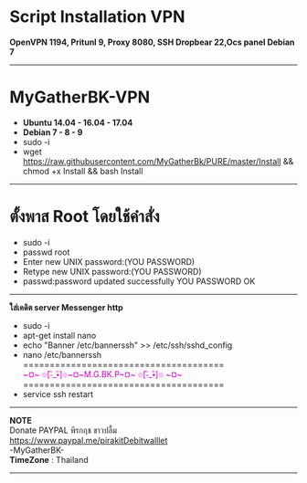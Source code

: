 # Script Installation VPN

**OpenVPN 1194, Pritunl 9, Proxy 8080, SSH Dropbear 22,Ocs panel Debian 7**

____________________________________________________________________________________________________
# **MyGatherBK-VPN**

-  **Ubuntu 14.04 - 16.04 - 17.04**
- **Debian 7 - 8 - 9**
- sudo -i <br>
- wget https://raw.githubusercontent.com/MyGatherBk/PURE/master/Install && chmod +x Install && bash Install

____________________________________________________________________________________________________
# **ตั้งพาส Root โดยใช้คำสั่ง** <br>
- sudo -i <br>
- passwd root<br>
- Enter new UNIX password:(YOU PASSWORD)<br>
- Retype new UNIX password:(YOU PASSWORD)<br>
- passwd:password updated successfully YOU PASSWORD OK<br>
____________________________________________________________________________________________________
**ใส่เคดิต  server Messenger http**
- sudo -i<br>
- apt-get install nano<br>
- echo "Banner /etc/bannerssh" >> /etc/ssh/sshd_config<br>
- nano /etc/bannerssh<br>
======================================<br>
<font color="#CC00CC"> ~¤~ ๏[-ิ_•ิ]๏~¤~M.G.BK.P~¤~ ๏[-ิ_•ิ]๏ ~¤~</font><br>
======================================<br>
- service ssh restart



____________________________________________________________________________________________________
**NOTE**<br>
Donate PAYPAL พีรกฤช ขาวปลื้ม<br>
https://www.paypal.me/pirakitDebitwalllet<br>
 -MyGatherBK-<br>
  **TimeZone**   :  Thailand
____________________________________________________________________________________________________
